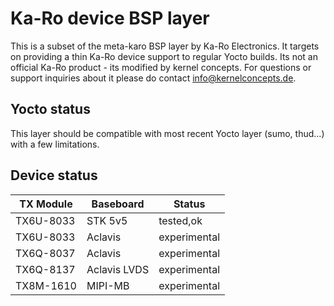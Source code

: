 # Ka-Ro device BSP layer

This is a subset of the meta-karo BSP layer by Ka-Ro Electronics. It targets
on providing a thin Ka-Ro device support to regular Yocto builds. Its not an
official Ka-Ro product - its modified by kernel concepts. For questions or 
support inquiries about it please do contact info@kernelconcepts.de.

## Yocto status

This layer should be compatible with most recent Yocto layer (sumo, thud...) 
with a few limitations.

## Device status

| TX Module |	Baseboard   |		Status    |
| --------- | ------------- | ------------------- |
| TX6U-8033 |  STK 5v5      | tested,ok           |
| TX6U-8033 |  Aclavis      | experimental        |
| TX6Q-8037 |  Aclavis      | experimental        |
| TX6Q-8137 |  Aclavis LVDS | experimental        |
| TX8M-1610 |  MIPI-MB      | experimental        |
